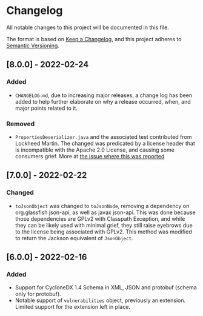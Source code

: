 # Changelog
All notable changes to this project will be documented in this file.

The format is based on [Keep a Changelog](https://keepachangelog.com/en/1.0.0/),
and this project adheres to [Semantic Versioning](https://semver.org/spec/v2.0.0.html).

## [8.0.0] - 2022-02-24
### Added
- `CHANGELOG.md`, due to increasing major releases, a change log has been added to help further elaborate
on why a release occurred, when, and major points related to it.

### Removed
- `PropertiesDeserializer.java` and the associated test contributed from Lockheed Martin. 
  The changed was predicated by a license header that is incompatible with the Apache 2.0 License, and
  causing some consumers grief. More at [the issue where this was reported](https://github.com/CycloneDX/cyclonedx-core-java/issues/178)
  
## [7.0.0] - 2022-02-22
### Changed
- `toJsonObject` was changed to `toJsonNode`, removing a dependency on org.glassfish json-api, as well as javax json-api.
This was done because those dependencies are GPLv2 with Classpath Exception, and while they can be likely used with
  minimal grief, they still raise eyebrows due to the license being associated with GPLv2. This method was modified to
  return the Jackson equivalent of `JsonObject`.
  
## [6.0.0] - 2022-02-16
### Added
- Support for CycloneDX 1.4 Schema in XML, JSON and protobuf (schema only for protobuf).
- Notable support of `vulnerabilities` object, previously an extension. Limited support for the extension left in place.
